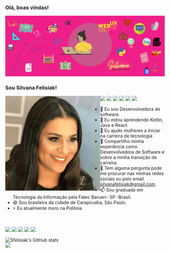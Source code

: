 ### Olá, boas vindas!

![imagem-capa-git](web.png)
### Sou Silvana Felisiak! 
<img width="300px" align="left" src="https://github.com/sfelisiak/sfelisiak/blob/main/profile-1-300x300.jpg" />


  
<a href="#"><img border="0" src="https://img.shields.io/badge/Python-3776AB?style=for-the-badge&logo=python&logoColor=white" /></a>
<a href="#"><img border="0" src="https://img.shields.io/badge/HTML-239120?style=for-the-badge&logo=html5&logoColor=white" /></a>
<a href="#"><img border="0" src="https://img.shields.io/badge/CSS3-1572B6?style=for-the-badge&logo=css3&logoColor=white" /></a>
<a href="#"><img border="0" src="https://img.shields.io/badge/React-20232A?style=for-the-badge&logo=react&logoColor=61DAFB" /></a>
<a href="#"><img border="0" src="https://img.shields.io/badge/JavaScript-F7DF1E?style=for-the-badge&logo=javascript&logoColor=black" /></a>
<a href="#"><img border="0" src="https://img.shields.io/badge/PHP-777BB4?style=for-the-badge&logo=php&logoColor=white" /></a>
  




- 🔭 Eu sou Desenvolvedora de software.
- 🌱 Eu estou aprendendo Kotlin, Java e React.
- 👯 Eu ajudo mulheres a iniciar na carreira de tecnologia 
- 🤔 Compartilho minha experiência como Desenvolvedora de Software e sobre a minha transição de carreira.
- 💬 Tem alguma pergunta pode me procurar nas minhas redes sociais ou pelo email silvanafelisiak@gmail.com.
- 📫 Sou graduada em Tecnologia da Informação pela Fatec Barueri- SP -Brasil.
- 😄 Sou brasileira da cidade de Carapicuiba, São Paulo.
- ⚡ Eu atualmente moro na Polônia. 
<br>
<p>
<div>

  
<a href="https://t.me/joinchat/bjnX-h4ig1FkODQ0"><img border="0" src="https://img.shields.io/badge/Telegram-2CA5E0?style=for-the-badge&logo=telegram&logoColor=white" /></a>
<a href="http://silvanabelaj-rdsm-site.rds.land/turma-2"><img border="0" src="https://img.shields.io/badge/WhatsApp-25D366?style=for-the-badge&logo=whatsapp&logoColor=white" /></a>
<a href="https://www.facebook.com/silvanabelaj"><img border="0" src="https://img.shields.io/badge/Facebook-1877F2?style=for-the-badge&logo=facebook&logoColor=white" /></a>
<a href="https://www.instagram.com/silvanafelisiak/"><img border="0" src="https://img.shields.io/badge/Instagram-E4405F?style=for-the-badge&logo=instagram&logoColor=white" /></a>
<a href="https://youtu.be/7H9lVgS6oKU"><img border="0" src="https://img.shields.io/badge/YouTube-FF0000?style=for-the-badge&logo=youtube&logoColor=white"/></a>
  </div>

              
<!--
**sfelisiak/sfelisiak** is a ✨ _special_ ✨ repository because its `README.md` (this file) appears on your GitHub profile.

Here are some ideas to get you started:

- 🔭 I’m currently working on ...
- 🌱 I’m currently learning ...
- 👯 I’m looking to collaborate on ...
- 🤔 I’m looking for help with ...
- 💬 Ask me about ...
- 📫 How to reach me: ...
- 😄 Pronouns: ...
- ⚡ Fun fact: ...
-->
![Sfelisiak's GitHub stats](https://github-readme-stats.vercel.app/api?username=sfelisiak&show_icons=true&theme=outrun)
<img width="400px" align="left" src="https://github-readme-stats.vercel.app/api/top-langs/?username=sfelisiak&hide=html&layout=compact&theme=outrun" />






